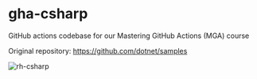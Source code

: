 # gha-csharp
GitHub actions codebase for our Mastering GitHub Actions (MGA) course

Original repository: https://github.com/dotnet/samples

![rh-csharp](https://github.com/rhundhausen/gha-csharp/workflows/rh-csharp/badge.svg)
